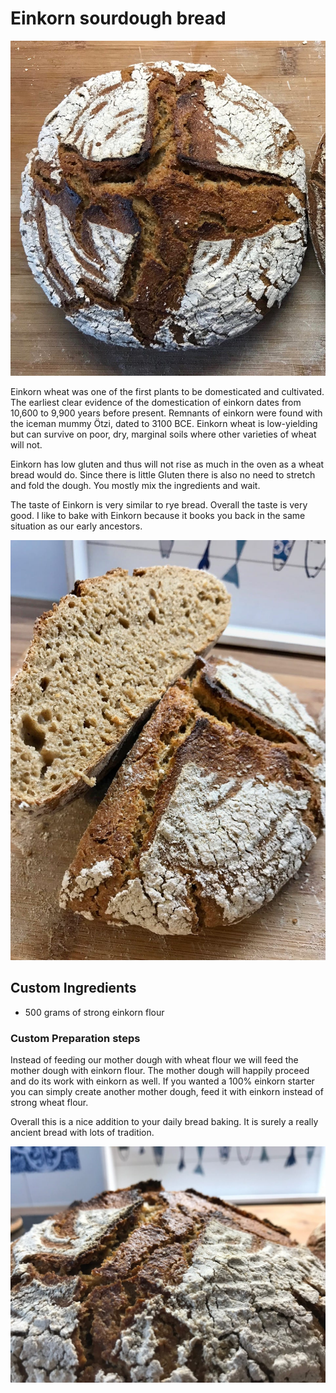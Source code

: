 # Einkorn sourdough bread

![100% Einkorn bread](../../images/sourdough-einkorn-top.jpg)

Einkorn wheat was one of the first plants to be domesticated and cultivated.
The earliest clear evidence of the domestication of einkorn dates from 10,600
to 9,900 years before present. Remnants of einkorn were found with the iceman
mummy Ötzi, dated to 3100 BCE. Einkorn wheat is low-yielding but can survive
 on poor, dry, marginal soils where other varieties of wheat will not.

Einkorn has low gluten and thus will not rise as much in the oven as a
wheat bread would do. Since there is little Gluten there is also no
need to stretch and fold the dough. You mostly mix the ingredients and wait.

The taste of Einkorn is very similar to rye bread. Overall the taste is very good.
I like to bake with Einkorn because it books you back in the same situation
as our early ancestors.

![The crumb](../../images/sourdough-einkorn-crumb.jpg)

## Custom Ingredients

- 500 grams of strong einkorn flour

### Custom Preparation steps

Instead of feeding our mother dough with wheat flour we will feed the mother
dough with einkorn flour. The mother dough will happily proceed and do its work
with einkorn as well. If you wanted a 100% einkorn starter you can simply create
another mother dough, feed it with einkorn instead of strong wheat flour.

Overall this is a nice addition to your daily bread baking. It is surely a really
ancient bread with lots of tradition.

![Closeup](../../images/sourdough-einkorn-closeup.jpg)

